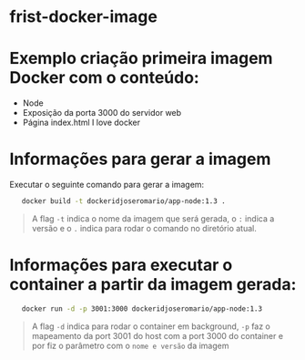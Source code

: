 # frist-docker-image

# Exemplo criação primeira imagem Docker com o conteúdo:

* Node
* Exposição da porta 3000 do servidor web
* Página index.html I love docker

# Informações para gerar a imagem

Executar o seguinte comando para gerar a imagem:

```sh
   docker build -t dockeridjoseromario/app-node:1.3 .
```
>A flag ```-t``` indica o nome da imagem que será gerada, o ```:``` indica a versão e o ```.``` indica para rodar o comando no diretório atual. 


# Informações para executar o container a partir da imagem gerada:

```sh
   docker run -d -p 3001:3000 dockeridjoseromario/app-node:1.3
```
>A flag ```-d``` indica para rodar o container em background, ```-p``` faz o mapeamento da port 3001 do host com a port 3000 do container e por fiz o parâmetro com o ```nome e versão``` da imagem
